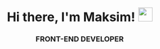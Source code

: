 <h1 align="center"> Hi there, I'm Maksim!
<img src="https://github.com/blackcater/blackcater/raw/main/images/Hi.gif" height="32"/></h1>
<h3 align="center">FRONT-END DEVELOPER</h3>

<!--
**KazakovMaksim/KazakovMaksim** is a ✨ _special_ ✨ repository because its `README.md` (this file) appears on your GitHub profile.

Here are some ideas to get you started:

- 🔭 I’m currently working on ...
- 🌱 I’m currently learning ...
- 👯 I’m looking to collaborate on ...
- 🤔 I’m looking for help with ...
- 💬 Ask me about ...
- 📫 How to reach me: ...
- 😄 Pronouns: ...
- ⚡ Fun fact: ...
-->
